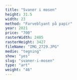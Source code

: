```yaml
---
title: "Svaner i mosen"
height: 31.5
width: 23
method: "Farveblyant på papir"
year: 2021
price: "700"
rasterWidth: 2485
rasterHeight: 3427
fileName: "IMG_2729.JPG"
medie: "tegning"
show: "yes"
slug: "svaner-i-mosen"
type: "art"
weight: "46"
---
```

